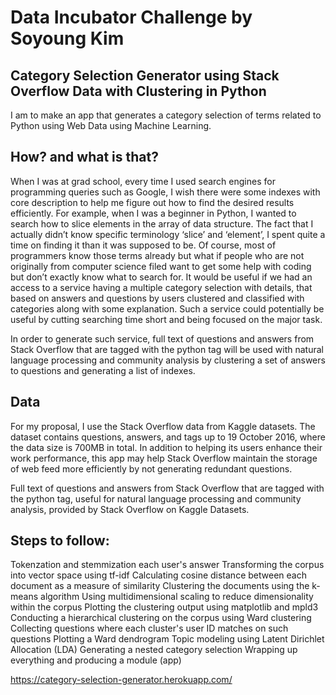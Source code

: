 # Data Incubator Challenge by Soyoung Kim
## Category Selection Generator using Stack Overflow Data with Clustering in Python

I am to make an app that generates a category selection of terms related to Python using Web Data using Machine Learning.

## How? and what is that?

When I was at grad school, every time I used search engines for programming queries such as Google, I wish there were some indexes with core description to help me figure out how to find the desired results efficiently. For example, when I was a beginner in Python, I wanted to search how to slice elements in the array of data structure. The fact that I actually didn’t know specific terminology ‘slice’ and ‘element’, I spent quite a time on finding it than it was supposed to be. Of course, most of programmers know those terms already but what if people who are not originally from computer science filed want to get some help with coding but don’t exactly know what to search for. It would be useful if we had an access to a service having a multiple category selection with details, that based on answers and questions by users clustered and classified with categories along with some explanation. Such a service could potentially be useful by cutting searching time short and being focused on the major task.

In order to generate such service, full text of questions and answers from Stack Overflow that are tagged with the python tag will be used with natural language processing and community analysis by clustering a set of answers to questions and generating a list of indexes.

## Data
For my proposal, I use the Stack Overflow data from Kaggle datasets. The dataset contains questions, answers, and tags up to 19 October 2016, where the data size is 700MB in total. In addition to helping its users enhance their work performance, this app may help Stack Overflow maintain the storage of web feed more efficiently by not generating redundant questions.

Full text of questions and answers from Stack Overflow that are tagged with the python tag, useful for natural language processing and community analysis, provided by Stack Overflow on Kaggle Datasets.

## Steps to follow:
Tokenzation and stemmization each user's answer
Transforming the corpus into vector space using tf-idf
Calculating cosine distance between each document as a measure of similarity
Clustering the documents using the k-means algorithm
Using multidimensional scaling to reduce dimensionality within the corpus
Plotting the clustering output using matplotlib and mpld3
Conducting a hierarchical clustering on the corpus using Ward clustering
Collecting questions where each cluster's user ID matches on such questions
Plotting a Ward dendrogram
Topic modeling using Latent Dirichlet Allocation (LDA)
Generating a nested category selection
Wrapping up everything and producing a module (app)

https://category-selection-generator.herokuapp.com/
